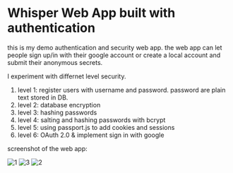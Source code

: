# Whisper Web App built with authentication
this is my demo authentication and security web app. the web app can let people sign up/in with their google account or create a local account and submit their anonymous secrets.

I experiment with differnet level security.
1. level 1: register users with username and password. password are plain text stored in DB.
2. level 2: database encryption 
3. level 3: hashing passwords 
4. level 4: salting and hashing passwords with bcrypt 
5. level 5: using passport.js to add cookies and sessions 
6. level 6: OAuth 2.0 & implement sign in with google 

screenshot of the web app:


![1](https://user-images.githubusercontent.com/83742957/188296275-03d2fa3d-a18f-4579-b965-f80e3b5e31ab.jpg)
![3](https://user-images.githubusercontent.com/83742957/188296319-dab6f911-109c-4f87-8e3b-b5be59ee4e19.jpg)
![2](https://user-images.githubusercontent.com/83742957/188296281-1563dffc-3e9d-4615-880b-2a56807cdff8.jpg)
